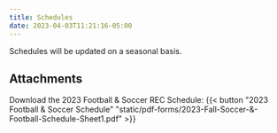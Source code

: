 ```yaml
---
title: Schedules
date: 2023-04-03T11:21:16-05:00
---
```


Schedules will be updated on a seasonal basis.

## Attachments



  <!-- Download the 2023 June Summer REC Schedule:  {{< button "2023 Summer REC Schedule" "/pdf-forms/2023-SummerRECSchedule.pdf" >}}

  Download the 2023 June T-Ball REC Schedule:  {{< button "2023 T-Ball Schedule" "/pdf-forms/2023-TBallRECSchedule.pdf" >}}

  Download the May 2022 Softball REC Schedule:  {{< button "May 2022 Softball Schedule" "/pdf-forms/2022-MaySoftballRECSchedule.pdf" >}}

  Download the June 2022 Softball REC Schedule:  {{< button "June 2022 Softball Schedule" "/pdf-forms/2022JuneSoftballRECSchedule.pdf" >}}

  Download the May 2022 3rd/4th Grade Baseball REC Schedule:  {{< button "May 2022 3rd/4th Grade Baseball Schedule" "/pdf-forms/2022-MayBaseball-3rd_4thGradeRECSchedule.pdf" >}}

  Download the June 2022 3rd/4th Grade Baseball REC Schedule:  {{< button "June 2022 3rd/4th Grade Baseball Schedule" "/pdf-forms/2022-JuneBaseball-3rd_4thGradeRECSchedule.pdf" >}}

  Download the May 2022 5th/6th Grade Baseball REC Schedule:  {{< button "May 2022 5th/6th Grade Baseball Schedule" "/pdf-forms/2022-MayBaseball-5th_6thGradeRECSchedule.pdf" >}}

  Download the June 2022 5th/6th Grade Baseball REC Schedule:  {{< button "June 2022 5th/6th Grade Baseball Schedule" "/pdf-forms/2022-JuneBaseball-5th_6thGradeRECSchedule.pdf" >}} -->

  Download the 2023 Football & Soccer REC Schedule:  {{< button "2023 Football & Soccer Schedule" "static/pdf-forms/2023-Fall-Soccer-&-Football-Schedule-Sheet1.pdf" >}}

  <!-- Download the 2022-23 Basketball REC Schedule:  {{< button "2022-23 Basketball Schedule" "2022-23-Basketball-Registration-Info-Sheet.pdf" >}} -->
